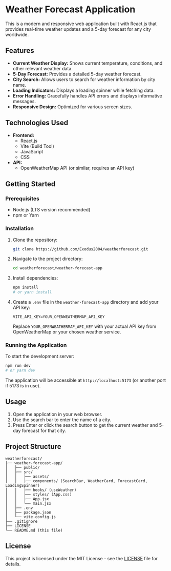 # Weather Forecast Application

This is a modern and responsive web application built with React.js that provides real-time weather updates and a 5-day forecast for any city worldwide.

## Features

*   **Current Weather Display:** Shows current temperature, conditions, and other relevant weather data.
*   **5-Day Forecast:** Provides a detailed 5-day weather forecast.
*   **City Search:** Allows users to search for weather information by city name.
*   **Loading Indicators:** Displays a loading spinner while fetching data.
*   **Error Handling:** Gracefully handles API errors and displays informative messages.
*   **Responsive Design:** Optimized for various screen sizes.

## Technologies Used

*   **Frontend:**
    *   React.js
    *   Vite (Build Tool)
    *   JavaScript
    *   CSS
*   **API:**
    *   OpenWeatherMap API (or similar, requires an API key)

## Getting Started

### Prerequisites

*   Node.js (LTS version recommended)
*   npm or Yarn

### Installation

1.  Clone the repository:
    ```bash
    git clone https://github.com/Exodus2004/weatherforecast.git
    ```
2.  Navigate to the project directory:
    ```bash
    cd weatherforecast/weather-forecast-app
    ```
3.  Install dependencies:
    ```bash
    npm install
    # or yarn install
    ```
4.  Create a `.env` file in the `weather-forecast-app` directory and add your API key:
    ```
    VITE_API_KEY=YOUR_OPENWEATHERMAP_API_KEY
    ```
    Replace `YOUR_OPENWEATHERMAP_API_KEY` with your actual API key from OpenWeatherMap or your chosen weather service.

### Running the Application

To start the development server:

```bash
npm run dev
# or yarn dev
```

The application will be accessible at `http://localhost:5173` (or another port if 5173 is in use).

## Usage

1.  Open the application in your web browser.
2.  Use the search bar to enter the name of a city.
3.  Press Enter or click the search button to get the current weather and 5-day forecast for that city.

## Project Structure

```
weatherforecast/
├── weather-forecast-app/
│   ├── public/
│   ├── src/
│   │   ├── assets/
│   │   ├── components/ (SearchBar, WeatherCard, ForecastCard, LoadingSpinner)
│   │   ├── hooks/ (useWeather)
│   │   ├── styles/ (App.css)
│   │   ├── App.jsx
│   │   └── main.jsx
│   ├── .env
│   ├── package.json
│   └── vite.config.js
├── .gitignore
├── LICENSE
└── README.md (this file)
```

## License

This project is licensed under the MIT License - see the [LICENSE](LICENSE) file for details.
